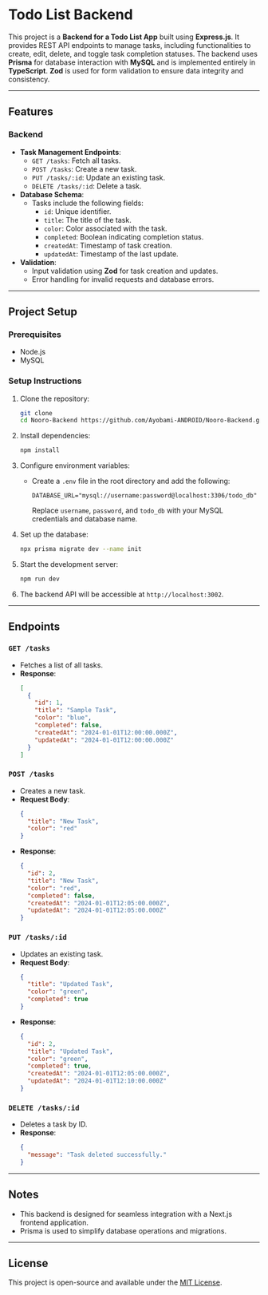 
# Todo List Backend

This project is a **Backend for a Todo List App** built using **Express.js**. It provides REST API endpoints to manage tasks, including functionalities to create, edit, delete, and toggle task completion statuses. The backend uses **Prisma** for database interaction with **MySQL** and is implemented entirely in **TypeScript**. **Zod** is used for form validation to ensure data integrity and consistency.

---

## Features

### Backend

- **Task Management Endpoints**:
  - `GET /tasks`: Fetch all tasks.
  - `POST /tasks`: Create a new task.
  - `PUT /tasks/:id`: Update an existing task.
  - `DELETE /tasks/:id`: Delete a task.
- **Database Schema**:
  - Tasks include the following fields:
    - `id`: Unique identifier.
    - `title`: The title of the task.
    - `color`: Color associated with the task.
    - `completed`: Boolean indicating completion status.
    - `createdAt`: Timestamp of task creation.
    - `updatedAt`: Timestamp of the last update.
- **Validation**:
  - Input validation using **Zod** for task creation and updates.
  - Error handling for invalid requests and database errors.

---

## Project Setup

### Prerequisites

- Node.js
- MySQL

### Setup Instructions

1. Clone the repository:

   ```bash
   git clone 
   cd Nooro-Backend https://github.com/Ayobami-ANDROID/Nooro-Backend.git
   ```

2. Install dependencies:

   ```bash
   npm install
   ```

3. Configure environment variables:

   - Create a `.env` file in the root directory and add the following:
     ```env
     DATABASE_URL="mysql://username:password@localhost:3306/todo_db"
     ```
     Replace `username`, `password`, and `todo_db` with your MySQL credentials and database name.

4. Set up the database:

   ```bash
   npx prisma migrate dev --name init
   ```

5. Start the development server:

   ```bash
   npm run dev
   ```

6. The backend API will be accessible at `http://localhost:3002`.

---

## Endpoints

### `GET /tasks`

- Fetches a list of all tasks.
- **Response**:
  ```json
  [
    {
      "id": 1,
      "title": "Sample Task",
      "color": "blue",
      "completed": false,
      "createdAt": "2024-01-01T12:00:00.000Z",
      "updatedAt": "2024-01-01T12:00:00.000Z"
    }
  ]
  ```

### `POST /tasks`

- Creates a new task.
- **Request Body**:
  ```json
  {
    "title": "New Task",
    "color": "red"
  }
  ```
- **Response**:
  ```json
  {
    "id": 2,
    "title": "New Task",
    "color": "red",
    "completed": false,
    "createdAt": "2024-01-01T12:05:00.000Z",
    "updatedAt": "2024-01-01T12:05:00.000Z"
  }
  ```

### `PUT /tasks/:id`

- Updates an existing task.
- **Request Body**:
  ```json
  {
    "title": "Updated Task",
    "color": "green",
    "completed": true
  }
  ```
- **Response**:
  ```json
  {
    "id": 2,
    "title": "Updated Task",
    "color": "green",
    "completed": true,
    "createdAt": "2024-01-01T12:05:00.000Z",
    "updatedAt": "2024-01-01T12:10:00.000Z"
  }
  ```

### `DELETE /tasks/:id`

- Deletes a task by ID.
- **Response**:
  ```json
  {
    "message": "Task deleted successfully."
  }
  ```

---

## Notes

- This backend is designed for seamless integration with a Next.js frontend application.
- Prisma is used to simplify database operations and migrations.

---

## License

This project is open-source and available under the [MIT License](LICENSE).

